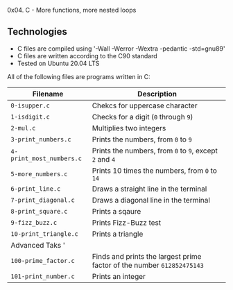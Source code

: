 0x04. C - More functions, more nested loops


## Technologies
* C files are compiled using '-Wall -Werror -Wextra -pedantic -std=gnu89'
* C files are written according to the C90 standard
* Tested on Ubuntu 20.04 LTS

All of the following files are programs written in C:

| Filename | Description |
| -------- | ----------- |
| `0-isupper.c` | Chekcs for uppercase character |
| `1-isdigit.c` | Checks for a digit (`0` through `9`) |
| `2-mul.c` | Multiplies two integers |
| `3-print_numbers.c` | Prints the numbers, from `0` to `9` |
| `4-print_most_numbers.c` | Prints the numbers, from `0` to `9`, except `2` and `4` |
| `5-more_numbers.c` | Prints 10 times the numbers, from `0` to `14` |
| `6-print_line.c` | Draws a straight line in the terminal |
| `7-print_diagonal.c` | Draws a diagonal line in the terminal |
| `8-print_square.c` | Prints a sqaure |
| `9-fizz_buzz.c` | Prints Fizz-Buzz test |
| `10-print_triangle.c` | Prints a triangle |
|    Advanced Taks '   |      |
| `100-prime_factor.c` | Finds and prints the largest prime factor of the number `612852475143` |
| `101-print_number.c` | Prints an integer |
